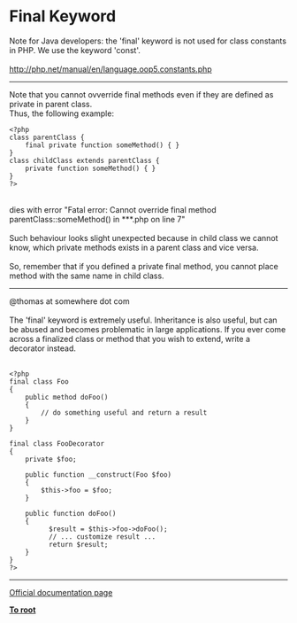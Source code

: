 # Final Keyword



Note for Java developers: the &apos;final&apos; keyword is not used for class constants in PHP. We use the keyword &apos;const&apos;.<br><br>http://php.net/manual/en/language.oop5.constants.php  

---

Note that you cannot ovverride final methods even if they are defined as private in parent class.<br>Thus, the following example:<br>

```
<?php
class parentClass {
    final private function someMethod() { }
}
class childClass extends parentClass {
    private function someMethod() { }
}
?>
```
<br>dies with error "Fatal error: Cannot override final method parentClass::someMethod() in ***.php on line 7"<br><br>Such behaviour looks slight unexpected because in child class we cannot know, which private methods exists in a parent class and vice versa.<br><br>So, remember that if you defined a private final method, you cannot place method with the same name in child class.  

---

@thomas at somewhere dot com<br><br>The &apos;final&apos; keyword is extremely useful.  Inheritance is also useful, but can be abused and becomes problematic in large applications.  If you ever come across a finalized class or method that you wish to extend, write a decorator instead.<br><br>

```
<?php
final class Foo
{
    public method doFoo()
    {
        // do something useful and return a result
    }
}

final class FooDecorator
{
    private $foo;
    
    public function __construct(Foo $foo)
    {
        $this->foo = $foo;
    }
    
    public function doFoo()
    {
          $result = $this->foo->doFoo();
          // ... customize result ...
          return $result;
    }
}
?>
```
  

---

[Official documentation page](https://www.php.net/manual/en/language.oop5.final.php)

**[To root](/README.md)**